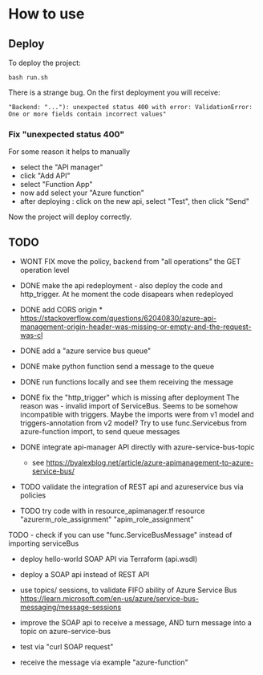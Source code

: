 # How to use

## Deploy

To deploy the project:

    bash run.sh

There is a strange bug.
On the first deployment you will receive:

```
"Backend: "..."): unexpected status 400 with error: ValidationError: One or more fields contain incorrect values"
```

### Fix "unexpected status 400"

For some reason it helps to manually 

 - select the "API manager"
 - click "Add API"
 - select "Function App"
 - now add select your "Azure function"
 - after deploying : click on the new api, select "Test", then click "Send"

 Now the project will deploy correctly.



## TODO



 - WONT FIX move the policy, backend from "all operations" the GET operation level
 - DONE make the api redeployment - also deploy the code and http_trigger. At he moment the code disapears when redeployed
 - DONE add CORS origin * https://stackoverflow.com/questions/62040830/azure-api-management-origin-header-was-missing-or-empty-and-the-request-was-cl

 - DONE add a "azure service bus queue"
 - DONE make python function send a message to the queue
 - DONE run functions locally and see them receiving the message

- DONE fix the "http_trigger" which is missing after deployment
    The reason was - invalid import of ServiceBus. Seems to be somehow incompatible with triggers.
    Maybe the imports were from v1 model and triggers-annotation from v2 model?
    Try to use func.Servicebus from azure-function import, to send queue messages

- DONE integrate api-manager API directly with azure-service-bus-topic 
    - see https://byalexblog.net/article/azure-apimanagement-to-azure-service-bus/

- TODO validate the integration of REST api and azureservice bus via policies

- TODO 
    try code with in resource_apimanager.tf
    resource "azurerm_role_assignment" "apim_role_assignment"

 TODO
    - check if you can use "func.ServiceBusMessage" instead of importing serviceBus

- deploy hello-world SOAP API via Terraform (api.wsdl)
- deploy a SOAP api instead of REST API

 - use topics/ sessions, to validate FIFO ability of Azure Service Bus 
    https://learn.microsoft.com/en-us/azure/service-bus-messaging/message-sessions


- improve the SOAP api to receive a message, 
    AND turn message into a topic on azure-service-bus
- test via "curl SOAP request"
- receive the message via example "azure-function"